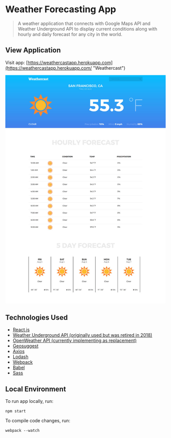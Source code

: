 # Weather Forecasting App

> A weather application that connects with Google Maps API and Weather Underground API to display current conditions along with hourly and daily forecast for any city in the world.

## View Application

Visit app: [https://weathercastapp.herokuapp.com](https://weathercastapp.herokuapp.com/ "Weathercast")

[![Weathercast](https://raw.githubusercontent.com/thaitwo/weather-app/master/public/assets/weathercast-screenshot.jpg)](https://weathercastapp.herokuapp.com/)

## Technologies Used

- [React.js](https://reactjs.org/)
- [Weather Underground API (originally used but was retired in 2018)](https://apicommunity.wunderground.com/weatherapi/topics/end-of-service-for-the-weather-underground-api)
- [OpenWeather API (currently implementing as replacement)](https://openweathermap.org/api)
- [Geosuggest](https://github.com/ubilabs/react-geosuggest)
- [Axios](https://github.com/axios/axios)
- [Lodash](https://lodash.com/)
- [Webpack](https://webpack.js.org/)
- [Babel](https://babeljs.io/)
- [Sass](https://sass-lang.com/)

## Local Environment

To run app locally, run:

```
npm start
```

To compile code changes, run:

```
webpack --watch
```